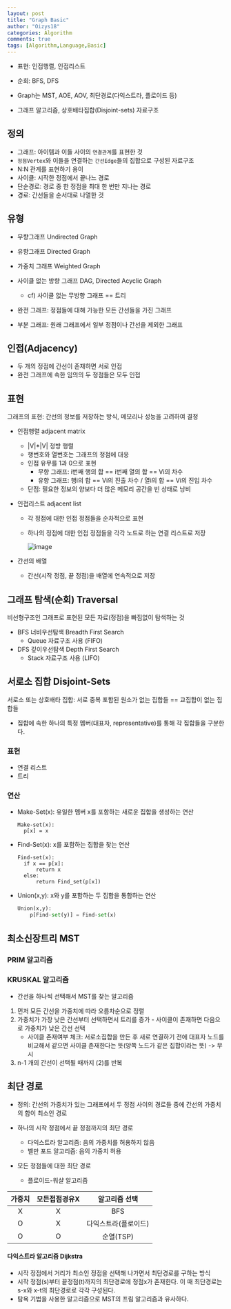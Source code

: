 ```yaml
---
layout: post
title: "Graph Basic"
author: "Oizys18"
categories: Algorithm
comments: true
tags: [Algorithm,Language,Basic]
---
```


- 표현: 인접행렬, 인접리스트
- 순회: BFS, DFS
- Graph는 MST, AOE, AOV, 최단경로(다익스트라, 플로이드 등)

- 그래프 알고리즘, 상호배타집합(Disjoint-sets) 자료구조

## 정의

- 그래프: 아이템과 이들 사이의 `연결관계`를 표현한 것 
- `정점Vertex`와 이들을 연결하는 `간선Edge`들의 집합으로 구성된 자료구조
- N:N 관계를 표현하기 용이
- 사이클: 시작한 정점에서 끝나느 경로
- 단순경로: 경로 중 한 정점을 최대 한 번만 지나는 경로
- 경로: 간선들을 순서대로 나열한 것  

## 유형

- 무향그래프 Undirected Graph

- 유향그래프 Directed Graph

- 가중치 그래프 Weighted Graph

- 사이클 없는 방향 그래프 DAG, Directed Acyclic Graph

  - cf) 사이클 없는 무방향 그래프 == 트리 

  

- 완전 그래프: 정점들에 대해 가능한 모든 간선들을 가진 그래프 

- 부분 그래프: 원래 그래프에서 일부 정점이나 간선을 제외한 그래프 

## 인접(Adjacency)

- 두 개의 정점에 간선이 존재하면 서로 인접
- 완전 그래프에 속한 임의의 두 정점들은 모두 인접 

## 표현

그래프의 표현: 간선의 정보를 저장하는 방식, 메모리나 성능을 고려하여 결정

- 인접행렬 adjacent matrix

  - |V|*|V| 정방 행렬
  - 행번호와 열번호는 그래프의 정점에 대응
  - 인접 유무를 1과 0으로 표현
    - 무향 그래프: i번째 행의 합 == i번째 열의 합 == Vi의 차수
    - 유향 그래프: 행i의 합 == Vi의 진출 차수 / 열i의 합 == Vi의 진입 차수
  - 단점: 필요한 정보의 양보다 더 많은 메모리 공간을 빈 상태로 낭비

- 인접리스트 adjacent list

  - 각 정점에 대한 인접 정점들을 순차적으로 표현

  - 하나의 정점에 대한 인접 정점들을 각각 노드로 하는 연결 리스트로 저장

    ![image](C:\Users\Delta\Downloads\image.png)

- 간선의 배열 

  - 간선(시작 정점, 끝 정점)을 배열에 연속적으로 저장 



## 그래프 탐색(순회) Traversal

비선형구조인 그래프로 표현된 모든 자료(정점)을 빠짐없이 탐색하는 것 

- BFS 너비우선탐색 Breadth First Search
  - Queue 자료구조 사용 (FIFO)
- DFS 깊이우선탐색 Depth First Search
  - Stack 자료구조 사용 (LIFO)

## 서로소 집합 Disjoint-Sets

서로소 또는 상호배타 집합: 서로 중복 포함된 원소가 없는 집합들 == 교집합이 없는 집합들

- 집합에 속한 하나의 특정 멤버(대표자, representative)를 통해 각 집합들을 구분한다.

### 표현

- 연결 리스트
- 트리

### 연산

- Make-Set(x): 유일한 멤버 x를 포함하는 새로운 집합을 생성하는 연산

  ```
  Make-set(x):
  	p[x] = x
  ```

  

- Find-Set(x): x를 포함하는 집합을 찾는 연산

  ```
  Find-set(x):
  	if x == p[x]:
  		return x
  	else:
  		return Find_set(p[x])
  ```

  

- Union(x,y): x와 y를 포함하는 두 집합을 통합하는 연산 

  ```python
  Union(x,y):
      p[Find-set(y)] = Find-set(x)
  ```



## 최소신장트리 MST

### PRIM 알고리즘

### KRUSKAL 알고리즘 

- 간선을 하나씩 선택해서 MST를 찾는 알고리즘

1. 먼저 모든 간선을 가중치에 따라 오름차순으로 정렬
2. 가중치가 가장 낮은 간선부터 선택하면서 트리를 증가 - 사이클이 존재하면 다음으로 가중치가 낮은 간선 선택
   - 사이클 존재여부 체크: 서로소집합을 만든 후 새로 연결하기 전에 대표자 노드를 비교해서 같으면 사이클 존재한다는 뜻(양쪽 노드가 같은 집합이라는 뜻) -> 무시 
3. n-1 개의 간선이 선택될 때까지 (2)를 반복





## 최단 경로

- 정의: 간선의 가중치가 있는 그래프에서 두 정점 사이의 경로들 중에 간선의 가중치의 합이 최소인 경로

- 하나의 시작 정점에서 끝 정점까지의 최단 경로
  - 다익스트라 알고리즘: 음의 가중치를 허용하지 않음
  - 벨만 포드 알고리즘: 음의 가중치 허용
- 모든 정점들에 대한 최단 경로
  - 플로이드-워샬 알고리즘

| 가중치 | 모든접점경유X |    알고리즘 선택     |
| :----: | :-----------: | :------------------: |
|   X    |       X       |         BFS          |
|   O    |       X       | 다익스트라(플로이드) |
|   O    |       O       |      순열(TSP)       |

#### 다익스트라 알고리즘 Dijkstra

- 시작 정점에서 거리가 최소인 정점을 선택해 나가면서 최단경로를 구하는 방식
- 시작 정점(s)부터 끝정점(t)까지의 최단경로에 정점x가 존재한다. 이 때 최단경로는 s-x와 x-t의 최단경로로 각각 구성된다.
- 탐욕 기법을 사용한 알고리즘으로 MST의 프림 알고리즘과 유사하다.

